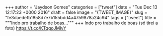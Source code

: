 
+++
author = "Jaydson Gomes"
categories = ["tweet"]
date = "Tue Dec 13 12:17:23 +0000 2016"
draft = false
image = "{TWEET_IMAGE}"
slug = "fe3daedefb1858d7e7b155bdd4a4759878a24c94"
tags = ["tweet"]
title = """Indo pro trabalho de boas..."""
+++
Indo pro trabalho de boas (só tirei a foto) https://t.co/KTqqoJMlvY
